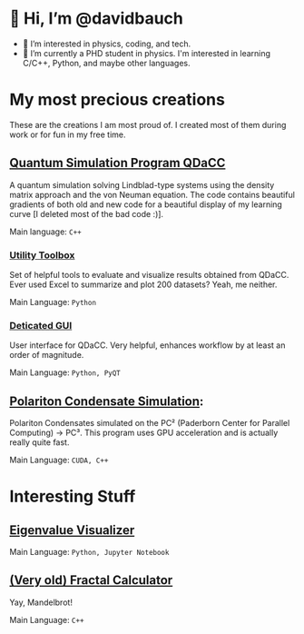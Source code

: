 # 👋 Hi, I’m @davidbauch
- 👀 I’m interested in physics, coding, and tech.
- 🌱 I’m currently a PHD student in physics. I'm interested in learning C/C++, Python, and maybe other languages.

# My most precious creations

These are the creations I am most proud of. I created most of them during work or for fun in my free time.

## [Quantum Simulation Program QDaCC](https://github.com/davidbauch/QDaCC)

A quantum simulation solving Lindblad-type systems using the density matrix approach and the von Neuman equation. The code contains beautiful gradients of both old and new code for a beautiful display of my learning curve [I deleted most of the bad code :)].

Main language: `C++`

### [Utility Toolbox](https://github.com/davidbauch/QDaCC-Tools)

Set of helpful tools to evaluate and visualize results obtained from QDaCC. Ever used Excel to summarize and plot 200 datasets? Yeah, me neither.

Main Language: `Python`
  
### [Deticated GUI](https://github.com/davidbauch/QDaCC-Tools/tree/main/QDLC/gui)

User interface for QDaCC. Very helpful, enhances workflow by at least an order of magnitude.

Main Language: `Python, PyQT`

## [Polariton Condensate Simulation](https://github.com/davidbauch/PC3):

Polariton Condensates simulated on the PC² (Paderborn Center for Parallel Computing) -> PC³. This program uses GPU acceleration and is actually really quite fast.

Main Language: `CUDA, C++`


# Interesting Stuff

## [Eigenvalue Visualizer](https://github.com/davidbauch/eigenvalue_visualizer)

Main Language: `Python, Jupyter Notebook`

## [(Very old) Fractal Calculator](https://github.com/davidbauch/FractalSolver)

Yay, Mandelbrot!

Main Language: `C++`
